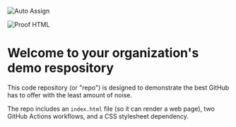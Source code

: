 ![Auto Assign](https://github.com/mediocreTribe/demo-repository/actions/workflows/auto-assign.yml/badge.svg)

![Proof HTML](https://github.com/mediocreTribe/demo-repository/actions/workflows/proof-html.yml/badge.svg)

# Welcome to your organization's demo respository
This code repository (or "repo") is designed to demonstrate the best GitHub has to offer with the least amount of noise.

The repo includes an `index.html` file (so it can render a web page), two GitHub Actions workflows, and a CSS stylesheet dependency.
